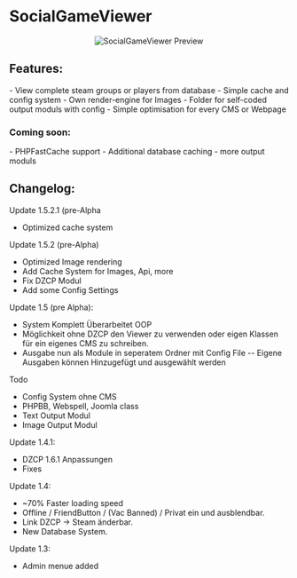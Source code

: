 SocialGameViewer
=====================
<p align="center">
  <img src="https://raw.githubusercontent.com/Tune389/Allround-SocialGameViewer/master/info/preview.png" alt="SocialGameViewer Preview"/>
</p>

<h2>Features:</h2>
- View complete steam groups or players from database
- Simple cache and config system
- Own render-engine for Images
- Folder for self-coded output moduls with config
- Simple optimisation for every CMS or Webpage

<h3>Coming soon:</h3>
- PHPFastCache support
- Additional database caching
- more output moduls

<h2>Changelog:</h2>

Update 1.5.2.1 (pre-Alpha
- Optimized cache system


Update 1.5.2 (pre-Alpha)
- Optimized Image rendering
- Add Cache System for Images, Api, more
- Fix DZCP Modul
- Add some Config Settings

Update 1.5 (pre Alpha):
- System Komplett Überarbeitet OOP
- Möglichkeit ohne DZCP den Viewer zu verwenden oder eigen Klassen für ein eigenes CMS zu schreiben.
- Ausgabe nun als Module in seperatem Ordner mit Config File
-- Eigene Ausgaben können Hinzugefügt und ausgewählt werden

Todo
- Config System ohne CMS
- PHPBB, Webspell, Joomla class
- Text Output Modul
- Image Output Modul

Update 1.4.1:
- DZCP 1.6.1 Anpassungen
- Fixes

Update 1.4:
- ~70% Faster loading speed
- Offline / FriendButton / (Vac Banned) / Privat ein und ausblendbar.
- Link DZCP -> Steam änderbar.
- New Database System.

Update 1.3:
- Admin menue added